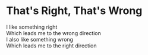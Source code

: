 # That's Right, That's Wrong

I like something right  
Which leads me to the wrong direction  
I also like something wrong  
Which leads me to the right direction

